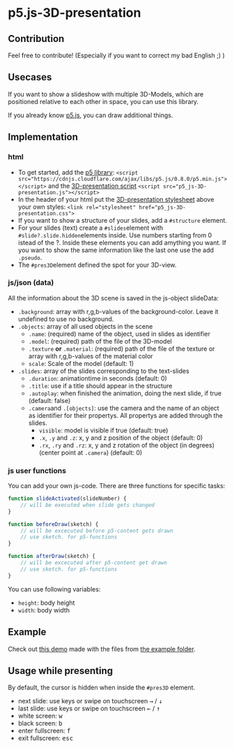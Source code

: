 # p5.js-3D-presentation

## Contribution

Feel free to contribute! (Especially if you want to correct my bad English ;) )

## Usecases

If you want to show a slideshow with multiple 3D-Models, which are positioned relative to each other in space, you can use this library.

If you already know [p5.js](https://github.com/processing/p5.js), you can draw additional things.

## Implementation

### html
* To get started, add the [p5 library](https://github.com/processing/p5.js): `<script src="https://cdnjs.cloudflare.com/ajax/libs/p5.js/0.8.0/p5.min.js"></script>` and the [3D-presentation script](https://github.com/richtepa/p5.js-3D-presentation/blob/master/p5_js-3D-presentation.js) `<script src="p5_js-3D-presentation.js"></script>`
* In the header of your html put the [3D-presentation stylesheet]() above your own styles: `<link rel="stylesheet" href="p5_js-3D-presentation.css">`
* If you want to show a structure of your slides, add a `#structure` element.
* For your slides (text) create a `#slides`element with `#slide?.slide.hidden`elements inside. Use numbers starting from 0 istead of the ?. Inside these elements you can add amything you want. If you want to show the same information like the last one use the add `.pseudo`.
* The `#pres3D`element defined the spot for your 3D-view.

### js/json (data)

All the information about the 3D scene is saved in the js-object slideData:
* `.background`: array with r,g,b-values of the background-color. Leave it undefined to use no background.
* `.objects`: array of all used objects in the scene
  * `.name`: (required) name of the object, used in slides as identifier
  * `.model`: (required) path of the file of the 3D-model
  * `.texture` **or** `.material`: (required) path of the file of the texture or array with r,g,b-values of the material color
  * `scale`: Scale of the model (default: 1)
* `.slides`: array of the slides corresponding to the text-slides
  * `.duration`: animationtime in seconds (default: 0)
  * `.title`: use if a title should appear in the structure
  * `.autoplay`: when finished the animation, doing the next slide, if true (default: false)
  * `.camera`and `.[objects]`: use the camera and the name of an object as identifier for their propertys. All propertys are added through the slides.
    * `visible`: model is visible if true (default: true)
    * `.x`, `.y` and `.z`: x, y and z position of the object (default: 0)
    * `.rx`, `.ry` and `.rz`: x, y and z rotation of the object (in degrees) (center point at `.camera`) (default: 0)
    

### js user functions

You can add your own js-code. There are three functions for specific tasks:

```js
function slideActivated(slideNumber) {
    // will be executed when slide gets changed
}

function beforeDraw(sketch) {
    // will be excecuted before p5-content gets drawn
    // use sketch. for p5-functions
}

function afterDraw(sketch) {
    // will be excecuted after p5-content get drawn
    // use sketch. for p5-functions
}
```

You can use following variables:
* `height`: body height
* `width`: body width

## Example

Check out [this demo](https://richter.dev/p5-js-3D-presentation/example) made with the files from [the example folder](https://github.com/richtepa/p5.js-3D-presentation/blob/master/example).

## Usage while presenting

By default, the cursor is hidden when inside the `#pres3D` element.

* next slide: use keys or swipe on touchscreen <kbd>&#8594;</kbd> / <kbd>&#8595;</kbd>
* last slide: use keys or swipe on touchscreen <kbd>&#8592;</kbd> / <kbd>&#8593;</kbd>
* white screen: <kbd>w</kbd>
* black screen: <kbd>b</kbd>
* enter fullscreen: <kbd>f</kbd>
* exit fullscreen: <kbd>esc</kbd>

